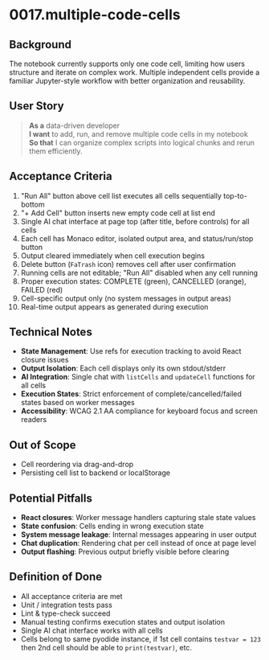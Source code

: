 # 0017.multiple-code-cells

## Background

The notebook currently supports only one code cell, limiting how users structure and iterate on complex work. Multiple independent cells provide a familiar Jupyter-style workflow with better organization and reusability.

## User Story

> **As a** data-driven developer  
> **I want** to add, run, and remove multiple code cells in my notebook  
> **So that** I can organize complex scripts into logical chunks and rerun them efficiently.

## Acceptance Criteria

1. "Run All" button above cell list executes all cells sequentially top-to-bottom
2. "+ Add Cell" button inserts new empty code cell at list end
3. Single AI chat interface at page top (after title, before controls) for all cells
4. Each cell has Monaco editor, isolated output area, and status/run/stop button
5. Output cleared immediately when cell execution begins
6. Delete button (`FaTrash` icon) removes cell after user confirmation
7. Running cells are not editable; "Run All" disabled when any cell running
8. Proper execution states: COMPLETE (green), CANCELLED (orange), FAILED (red)
9. Cell-specific output only (no system messages in output areas)
10. Real-time output appears as generated during execution

## Technical Notes

- **State Management**: Use refs for execution tracking to avoid React closure issues
- **Output Isolation**: Each cell displays only its own stdout/stderr
- **AI Integration**: Single chat with `listCells` and `updateCell` functions for all cells
- **Execution States**: Strict enforcement of complete/cancelled/failed states based on worker messages
- **Accessibility**: WCAG 2.1 AA compliance for keyboard focus and screen readers

## Out of Scope

- Cell reordering via drag-and-drop
- Persisting cell list to backend or localStorage

## Potential Pitfalls

- **React closures**: Worker message handlers capturing stale state values
- **State confusion**: Cells ending in wrong execution state
- **System message leakage**: Internal messages appearing in user output
- **Chat duplication**: Rendering chat per cell instead of once at page level
- **Output flashing**: Previous output briefly visible before clearing

## Definition of Done

- All acceptance criteria are met
- Unit / integration tests pass
- Lint & type-check succeed
- Manual testing confirms execution states and output isolation
- Single AI chat interface works with all cells
- Cells belong to same pyodide instance, if 1st cell contains `testvar = 123` then 2nd cell should be able to `print(testvar)`, etc.
